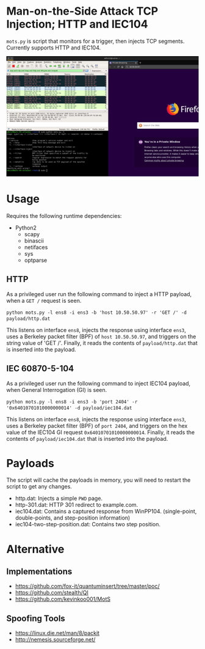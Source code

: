 # Man-on-the-Side Attack TCP Injection; HTTP and IEC104

`mots.py` is script that monitors for a trigger, then injects TCP segments. Currently supports HTTP and IEC104. 

[![mots running](mots.gif)](https://raw.githubusercontent.com/PMaynard/mots/master/mots.gif)

# Usage

Requires the following runtime dependencies: 

- Python2
	- scapy
	- binascii
	- netifaces
	- sys
	- optparse

## HTTP

As a privileged user run the following command to inject a HTTP payload, when a `GET /` request is seen.   

	python mots.py -l ens8 -i ens3 -b 'host 10.50.50.97' -r 'GET /' -d payload/http.dat

This listens on interface `ens8`, injects the response using interface `ens3`, uses a Berkeley packet filter (BPF) of `host 10.50.50.97`, and triggers on the string value of 'GET /'. Finally, it reads the contents of `payload/http.dat` that is inserted into the payload.   


## IEC 60870-5-104

As a privileged user run the following command to inject IEC104 payload, when General Interrogation (GI) is seen.   

	python mots.py -l ens8 -i ens3 -b 'port 2404' -r '0x64010701010000000014' -d payload/iec104.dat

This listens on interface `ens8`, injects the response using interface `ens3`, uses a Berkeley packet filter (BPF) of `port 2404`, and triggers on the hex value of the IEC104 GI request `0x64010701010000000014`. Finally, it reads the contents of `payload/iec104.dat` that is inserted into the payload.   

# Payloads

The script will cache the payloads in memory, you will need to restart the script to get any changes.

- http.dat: Injects a simple `PWD` page. 
- http-301.dat: HTTP 301 redirect to example.com.
- iec104.dat: Contains a captured response from WinPP104. (single-point, double-points, and step-position information)
- iec104-two-step-position.dat: Contains two step position. 

# Alternative 

## Implementations

- https://github.com/fox-it/quantuminsert/tree/master/poc/
- https://github.com/stealth/QI
- https://github.com/kevinkoo001/MotS

## Spoofing Tools

- https://linux.die.net/man/8/packit
- http://nemesis.sourceforge.net/
